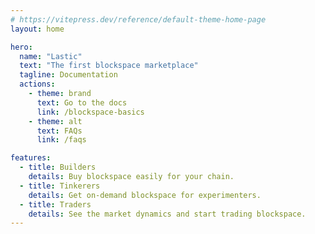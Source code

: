 ```yaml
---
# https://vitepress.dev/reference/default-theme-home-page
layout: home

hero:
  name: "Lastic"
  text: "The first blockspace marketplace"
  tagline: Documentation
  actions:
    - theme: brand
      text: Go to the docs
      link: /blockspace-basics
    - theme: alt
      text: FAQs
      link: /faqs

features:
  - title: Builders
    details: Buy blockspace easily for your chain.
  - title: Tinkerers
    details: Get on-demand blockspace for experimenters.
  - title: Traders
    details: See the market dynamics and start trading blockspace.
---
```


